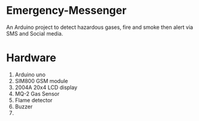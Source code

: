# Emergency-Messenger
An Arduino project to detect hazardous gases, fire and smoke then alert via SMS and Social media.

# Hardware
1. Arduino uno
2. SIM800 GSM module
3. 2004A 20x4 LCD display
2. MQ-2 Gas Sensor
3. Flame detector
4. Buzzer
5. 
